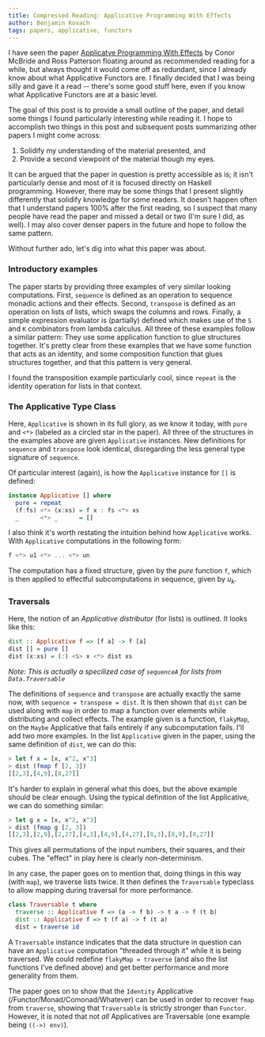 ```yaml
---
title: Compressed Reading: Applicative Programming With Effects
author: Benjamin Kovach
tags: papers, applicative, functors
---
```


I have seen the paper [Applicatve Programming With Effects](http://www.soi.city.ac.uk/~ross/papers/Applicative.pdf)
by Conor McBride and Ross Patterson floating around as recommended reading for a while, but always thought it would come
off as redundant, since I already know about what Applicative Functors are. I finally decided that I was being silly
and gave it a read -- there's some good stuff here, even if you know what Applicative Functors are at a basic level.

The goal of this post is to provide a small outline of the paper, and detail some things I found particularly
interesting while reading it. I hope to accomplish two things in this post and subsequent posts summarizing other papers
I might come across:

1. Solidify my understanding of the material presented, and
2. Provide a second viewpoint of the material though my eyes.

It can be argued that the paper in question is pretty accessible as is; it isn't particularly dense and most of it
is focused directly on Haskell programming. However, there may be some things that I present slightly differently that
solidify knowledge for some readers. It doesn't happen often that I understand papers 100% after the first reading, so I suspect that many people have read the paper and missed a detail or two (I'm sure I did, as well). I may also cover denser papers in the future and hope to follow the same pattern.

Without further ado, let's dig into what this paper was about.

### Introductory examples

The paper starts by providing three examples of very similar looking computations. First, `sequence` is defined
as an operation to sequence monadic actions and their effects. Second, `transpose` is defined as an operation on lists of lists, which swaps the columns and rows. Finally, a simple expression evaluator is (partially) defined which makes use of the `S` and `K` combinators from lambda calculus. All three of these examples follow a similar pattern: They use some application function to glue structures together. It's pretty clear from these examples that we have some function that acts as an identity, and some composition function that glues structures together, and that this pattern is very general.

I found the transposition example particularly cool, since `repeat` is the identity operation for lists in that context.

### The Applicative Type Class

Here, `Applicative` is shown in its full glory, as we know it today, with `pure` and `<*>` (labeled as a circled star in the paper). All three of the structures in the examples above are given `Applicative` instances. New definitions for `sequence` and `transpose` look identical, disregarding the less general type signature of `sequence`.

Of particular interest (again), is how the `Applicative` instance for `[]` is defined:

```haskell
instance Applicative [] where
  pure = repeat
  (f:fs) <*> (x:xs) = f x : fs <*> xs
  _      <*> _      = []
```
  
I also think it's worth restating the intuition behind how `Applicative` works. With `Applicative` computations in the following form:

```haskell
f <*> u1 <*> ... <*> un
```

The computation has a fixed structure, given by the *pure* function `f`, which is then applied to effectful subcomputations in sequence, given by $u_k$.

### Traversals

Here, the notion of an *Applicative distributor* (for lists) is outlined. It looks like this:

```haskell
dist :: Applicative f => [f a] -> f [a]
dist [] = pure []
dist (x:xs) = (:) <$> x <*> dist xs
```
*Note: This is actually a specilized case of `sequenceA` for lists from `Data.Traversable`*

The definitions of `sequence` and `transpose` are actually exactly the same now, with `sequence = transpose = dist`. It is then shown that `dist` can be used along with `map` in order to map a function over elements while distributing and collect effects. The example given is a function, `flakyMap`, on the `Maybe` Applicative that fails entirely if any subcomputation fails. I'll add two more examples. In the list `Applicative` given in the paper, using the same definition of `dist`, we can do this:

```haskell
> let f x = [x, x^2, x^3]
> dist (fmap f [2, 3])
[[2,3],[4,9],[8,27]]
```

It's harder to explain in general what this does, but the above example should be clear enough. Using the typical definition of the list Applicative, we can do something similar:

```haskell
> let g x = [x, x^2, x^3]
> dist (fmap g [2, 3])
[[2,3],[2,9],[2,27],[4,3],[4,9],[4,27],[8,3],[8,9],[8,27]]
```

This gives all permutations of the input numbers, their squares, and their cubes. The "effect" in play here is clearly non-determinism.

In any case, the paper goes on to mention that, doing things in this way (with `map`), we traverse lists twice. It then defines the `Traversable` typeclass to allow mapping during traversal for more performance.

```haskell
class Traversable t where
  traverse :: Applicative f => (a -> f b) -> t a -> f (t b)
  dist :: Applicative f => t (f a) -> f (t a)
  dist = traverse id
```

A `Traversable` instance indicates that the data structure in question can have an `Applicative` computation "threaded through it" while it is being traversed. We could redefine `flakyMap = traverse` (and also the list functions I've defined above) and get better performance and more generality from them.

The paper goes on to show that the `Identity` Applicative (/Functor/Monad/Comonad/Whatever) can be used in order to recover `fmap` from `traverse`, showing that `Traversable` is strictly stronger than `Functor`. However, it is noted that not *all* Applicatives are Traversable (one example being `((->) env)`).


